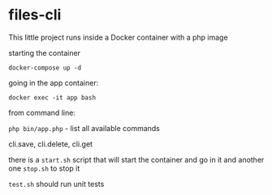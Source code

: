 # files-cli

This little project runs inside a Docker 
container with a php image

starting the container

`docker-compose up -d`

going in the app container:

`docker exec -it app bash`

from command line:

`php bin/app.php` - list all available commands

cli.save, cli.delete, cli.get

there is a `start.sh` script that will start the container and go in it
and another one `stop.sh` to stop it

`test.sh` should run unit tests